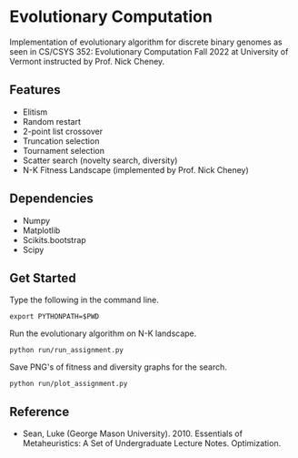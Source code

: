# Evolutionary Computation

Implementation of evolutionary algorithm for discrete binary genomes as seen in CS/CSYS 352: Evolutionary Computation Fall 2022 at University of Vermont instructed by Prof. Nick Cheney.

## Features
- Elitism
- Random restart
- 2-point list crossover
- Truncation selection
- Tournament selection
- Scatter search (novelty search, diversity)
- N-K Fitness Landscape (implemented by Prof. Nick Cheney)

## Dependencies
- Numpy
- Matplotlib
- Scikits.bootstrap
- Scipy

## Get Started
Type the following in the command line.
```
export PYTHONPATH=$PWD
```

Run the evolutionary algorithm on N-K landscape.
```
python run/run_assignment.py
```

Save PNG's of fitness and diversity graphs for the search.
```
python run/plot_assignment.py
```

## Reference
- Sean, Luke (George Mason University). 2010. Essentials of Metaheuristics: A Set of Undergraduate Lecture Notes. Optimization.
